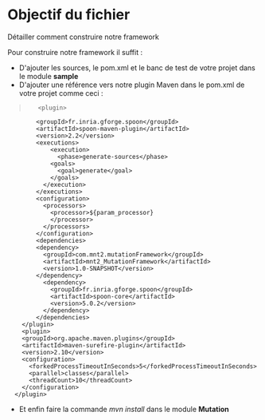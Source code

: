 # Objectif du fichier
Détailler comment construire notre framework

Pour construire notre framework il suffit :

* D'ajouter les sources, le pom.xml et le banc de test de votre projet dans le module **sample**
* D'ajouter une référence vers notre plugin Maven dans le pom.xml de votre projet comme ceci :

>        <plugin>
            <groupId>fr.inria.gforge.spoon</groupId>
            <artifactId>spoon-maven-plugin</artifactId>
            <version>2.2</version>
            <executions>
                <execution>
                  <phase>generate-sources</phase>
                <goals>
                  <goal>generate</goal>
                </goals>
              </execution>
            </executions>
            <configuration>
              <processors>
                <processor>${param_processor}
                </processor>
              </processors>
            </configuration>
            <dependencies>
            <dependency>
              <groupId>com.mnt2.mutationFramework</groupId>
              <artifactId>mnt2_MutationFramework</artifactId>
              <version>1.0-SNAPSHOT</version>
            </dependency>
              <dependency>
                <groupId>fr.inria.gforge.spoon</groupId>
                <artifactId>spoon-core</artifactId>
                <version>5.0.2</version>
              </dependency>
            </dependencies>
        </plugin>
        <plugin>
        <groupId>org.apache.maven.plugins</groupId>
        <artifactId>maven-surefire-plugin</artifactId>
        <version>2.10</version>
        <configuration>
          <forkedProcessTimeoutInSeconds>5</forkedProcessTimeoutInSeconds>
          <parallel>classes</parallel>
          <threadCount>10</threadCount>
        </configuration>
      </plugin>
        
* Et enfin faire la commande _mvn install_ dans le module **Mutation**
